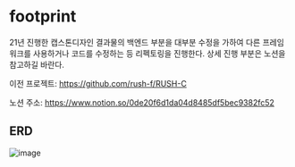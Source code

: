 # footprint
21년 진행한 캡스톤디자인 결과물의 백엔드 부분을 대부분 수정을 가하여 다른 프레임워크를 사용하거나 코드를 수정하는 등 리펙토링을 진행한다.
상세 진행 부분은 노션을 참고하길 바란다. 

이전 프로젝트:
https://github.com/rush-f/RUSH-C

노션 주소: 
https://www.notion.so/0de20f6d1da04d8485df5bec9382fc52


## ERD

![image](https://user-images.githubusercontent.com/45135492/221593524-6ac17ef1-9602-4958-87a8-99f6ee76249c.png)
